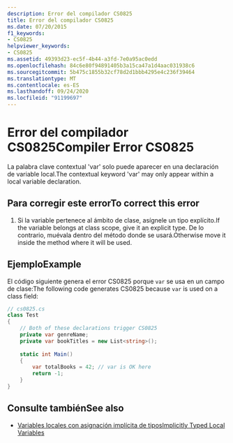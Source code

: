 ```yaml
---
description: Error del compilador CS0825
title: Error del compilador CS0825
ms.date: 07/20/2015
f1_keywords:
- CS0825
helpviewer_keywords:
- CS0825
ms.assetid: 49393d23-ec5f-4b44-a3fd-7e0a95ac0edd
ms.openlocfilehash: 84c6e80f94891405b3a15ca47a1d4aac031938c6
ms.sourcegitcommit: 5b475c1855b32cf78d2d1bbb4295e4c236f39464
ms.translationtype: MT
ms.contentlocale: es-ES
ms.lasthandoff: 09/24/2020
ms.locfileid: "91199697"
---
```

# <a name="compiler-error-cs0825"></a><span data-ttu-id="d4a99-103">Error del compilador CS0825</span><span class="sxs-lookup"><span data-stu-id="d4a99-103">Compiler Error CS0825</span></span>

<span data-ttu-id="d4a99-104">La palabra clave contextual 'var' solo puede aparecer en una declaración de variable local.</span><span class="sxs-lookup"><span data-stu-id="d4a99-104">The contextual keyword 'var' may only appear within a local variable declaration.</span></span>  

## <a name="to-correct-this-error"></a><span data-ttu-id="d4a99-105">Para corregir este error</span><span class="sxs-lookup"><span data-stu-id="d4a99-105">To correct this error</span></span>  
  
1. <span data-ttu-id="d4a99-106">Si la variable pertenece al ámbito de clase, asígnele un tipo explícito.</span><span class="sxs-lookup"><span data-stu-id="d4a99-106">If the variable belongs at class scope, give it an explicit type.</span></span>  <span data-ttu-id="d4a99-107">De lo contrario, muévala dentro del método donde se usará.</span><span class="sxs-lookup"><span data-stu-id="d4a99-107">Otherwise move it inside the method where it will be used.</span></span>  
  
## <a name="example"></a><span data-ttu-id="d4a99-108">Ejemplo</span><span class="sxs-lookup"><span data-stu-id="d4a99-108">Example</span></span>  

 <span data-ttu-id="d4a99-109">El código siguiente genera el error CS0825 porque `var` se usa en un campo de clase:</span><span class="sxs-lookup"><span data-stu-id="d4a99-109">The following code generates CS0825 because `var` is used on a class field:</span></span>  
  
```csharp  
// cs0825.cs  
class Test  
{  
    // Both of these declarations trigger CS0825
    private var genreName;
    private var bookTitles = new List<string>();
  
    static int Main()  
    {  
        var totalBooks = 42; // var is OK here  
        return -1;  
    }  
}  
```  
  
## <a name="see-also"></a><span data-ttu-id="d4a99-110">Consulte también</span><span class="sxs-lookup"><span data-stu-id="d4a99-110">See also</span></span>

- [<span data-ttu-id="d4a99-111">Variables locales con asignación implícita de tipos</span><span class="sxs-lookup"><span data-stu-id="d4a99-111">Implicitly Typed Local Variables</span></span>](../programming-guide/classes-and-structs/implicitly-typed-local-variables.md#remarks)
